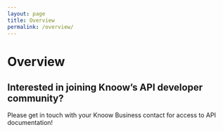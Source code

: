 ```yaml
---
layout: page
title: Overview
permalink: /overview/
---
```

# Overview

## Interested in joining Knoow’s API developer community?

Please get in touch with your Knoow Business contact for access to API documentation!

